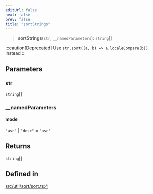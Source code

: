 ```yaml
---
editUrl: false
next: false
prev: false
title: "sortStrings"
---
```


> **sortStrings**(`str`, `__namedParameters`): `string`[]

:::caution[Deprecated]
Use `str.sort((a, b) => a.localeCompare(b))` instead
:::

## Parameters

### str

`string`[]

### \_\_namedParameters

#### mode

`"asc"` \| `"desc"` = `'asc'`

## Returns

`string`[]

## Defined in

[src/util/sort/sort.ts:4](https://github.com/skyleague/axioms/blob/75fb1c5c977f1940e84e5cdcef2be336d1fd81da/src/util/sort/sort.ts#L4)
